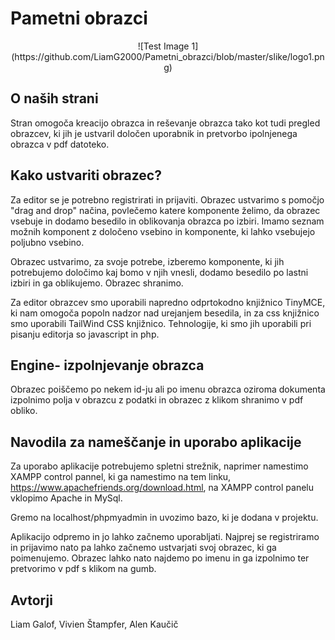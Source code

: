 

# Pametni obrazci
<p align="center">
![Test Image 1](https://github.com/LiamG2000/Pametni_obrazci/blob/master/slike/logo1.png)
</p>

## O naših strani 

Stran omogoča kreacijo obrazca in reševanje obrazca tako kot tudi pregled obrazcev, ki jih je ustvaril določen uporabnik in pretvorbo ipolnjenega obrazca v pdf datoteko.

## Kako ustvariti obrazec?
Za editor se je potrebno registrirati in prijaviti.
Obrazec ustvarimo s pomočjo "drag and drop" načina, povlečemo katere komponente želimo, da obrazec vsebuje in dodamo besedilo in oblikovanja obrazca po izbiri. Imamo seznam možnih komponent z določeno vsebino in komponente, ki lahko vsebujejo poljubno vsebino.

Obrazec ustvarimo, za svoje potrebe, izberemo komponente, ki jih potrebujemo določimo kaj bomo v njih vnesli, dodamo besedilo po lastni izbiri in ga oblikujemo. Obrazec shranimo.

Za editor obrazcev smo uporabili napredno odprtokodno knjižnico TinyMCE, ki nam omogoča popoln nadzor nad urejanjem besedila, in za css knjižnico smo uporabili TailWind CSS knjižnico. Tehnologije, ki smo jih uporabili pri pisanju editorja so javascript in php.


## Engine- izpolnjevanje obrazca

Obrazec poiščemo po nekem id-ju ali po imenu obrazca oziroma dokumenta izpolnimo polja v obrazcu z podatki in obrazec z klikom shranimo v pdf obliko. 


## Navodila za nameščanje in uporabo aplikacije

Za uporabo aplikacije potrebujemo spletni strežnik, naprimer namestimo XAMPP control pannel, ki ga namestimo na tem linku,
https://www.apachefriends.org/download.html, na XAMPP control panelu vklopimo Apache in MySql.

Gremo na localhost/phpmyadmin in uvozimo bazo, ki je dodana v projektu.

Aplikacijo odpremo in jo lahko začnemo uporabljati. Najprej se registriramo in prijavimo nato pa lahko začnemo ustvarjati svoj obrazec, ki ga poimenujemo. Obrazec lahko nato najdemo po imenu in ga izpolnimo ter pretvorimo v pdf s klikom na gumb.

## Avtorji

Liam Galof, Vivien Štampfer, Alen Kaučič

